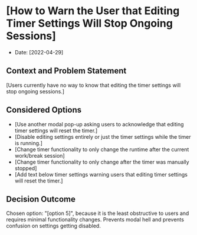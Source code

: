 # [How to Warn the User that Editing Timer Settings Will Stop Ongoing Sessions]

* Date: [2022-04-29]

## Context and Problem Statement

[Users currently have no way to know that editing the timer settings will stop ongoing sessions.]

## Considered Options

* [Use another modal pop-up asking users to acknowledge that editing timer settings will reset the timer.]
* [Disable editing settings entirely or just the timer settings while the timer is running.]
* [Change timer functionality to only change the runtime after the current work/break session]
* [Change timer functionality to only change after the timer was manually stopped]
* [Add text below timer settings warning users that editing timer settings will reset the timer.]

## Decision Outcome

Chosen option: "[option 5]", because it is the least obstructive to users and requires minimal functionality changes.
Prevents modal hell and prevents confusion on settings getting disabled.

<!-- markdownlint-disable-file MD013 -->
